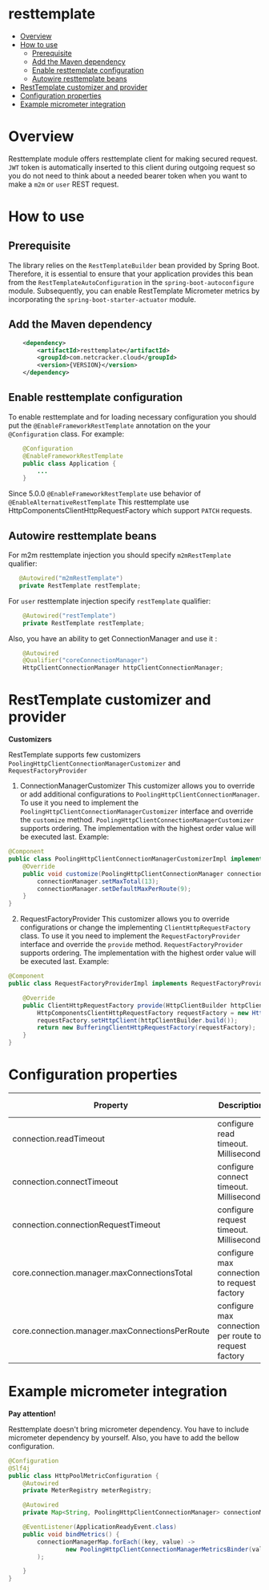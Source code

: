 # resttemplate

* [Overview](#overview)
* [How to use](#how-to-use)
    - [Prerequisite](#prerequisite)
    - [Add the Maven dependency](#add-the-maven-dependency)
    - [Enable resttemplate configuration](#enable-resttemplate-configuration)
    - [Autowire resttemplate beans](#autowire-resttemplate-beans)
* [RestTemplate customizer and provider](#resttemplate-customizer-and-provider)
* [Configuration properties](#configuration-properties)
* [Example micrometer integration](#example-micrometer-integration)

# Overview

Resttemplate module offers resttemplate client for making secured request. 
`JWT` token is automatically inserted to this client during outgoing request so you do not need to think about a needed bearer token
when you want to make a `m2m` or `user` REST request.

# How to use

## Prerequisite

The library relies on the ```RestTemplateBuilder``` bean provided by Spring Boot. 
Therefore, it is essential to ensure that your application provides this bean from the ```RestTemplateAutoConfiguration``` 
in the ```spring-boot-autoconfigure``` module. Subsequently, you can enable RestTemplate Micrometer metrics by incorporating the ```spring-boot-starter-actuator``` module.


## Add the Maven dependency

```xml
    <dependency>
        <artifactId>resttemplate</artifactId>
        <groupId>com.netcracker.cloud</groupId>
        <version>{VERSION}</version>
    </dependency>
```

## Enable resttemplate configuration

To enable resttemplate and for loading necessary configuration 
you should put the `@EnableFrameworkRestTemplate` annotation on the your `@Configuration` class.
For example:
```java
    @Configuration
    @EnableFrameworkRestTemplate
    public class Application {
        ...
    }
```
Since 5.0.0 `@EnableFrameworkRestTemplate` use behavior of `@EnableAlternativeRestTemplate`
This resttemplate use HttpComponentsClientHttpRequestFactory which support `PATCH` requests.

## Autowire resttemplate beans

For m2m resttemplate injection you should specify `m2mRestTemplate` qualifier:

 ```java
    @Autowired("m2mRestTemplate")
    private RestTemplate restTemplate;
```

For `user` resttemplate injection specify `restTemplate` qualifier:

```java
    @Autowired("restTemplate")
    private RestTemplate restTemplate;
```

Also, you have an ability to get ConnectionManager and use it :

```java
    @Autowired
    @Qualifier("coreConnectionManager")
    HttpClientConnectionManager httpClientConnectionManager;
```
# RestTemplate customizer and provider

**Customizers**

RestTemplate supports few customizers `PoolingHttpClientConnectionManagerCustomizer` and `RequestFactoryProvider`

1. ConnectionManagerCustomizer
This customizer allows you to override or add additional configurations to `PoolingHttpClientConnectionManager`.
To use it you need to implement the `PoolingHttpClientConnectionManagerCustomizer` interface and override the `customize` method.
`PoolingHttpClientConnectionManagerCustomizer` supports ordering. The implementation with the highest order value will be executed last.
Example:
```java
@Component
public class PoolingHttpClientConnectionManagerCustomizerImpl implements PoolingHttpClientConnectionManagerCustomizer {
    @Override
    public void customize(PoolingHttpClientConnectionManager connectionManager) {
        connectionManager.setMaxTotal(13);
        connectionManager.setDefaultMaxPerRoute(9);
    }
}
```

2. RequestFactoryProvider
This customizer allows you to override configurations or change the implementing `ClientHttpRequestFactory` class.
To use it you need to implement the `RequestFactoryProvider` interface and override the `provide` method.
`RequestFactoryProvider` supports ordering. The implementation with the highest order value will be executed last.
Example:
```java
@Component
public class RequestFactoryProviderImpl implements RequestFactoryProvider {

    @Override
    public ClientHttpRequestFactory provide(HttpClientBuilder httpClientBuilder) {
        HttpComponentsClientHttpRequestFactory requestFactory = new HttpComponentsClientHttpRequestFactory();
        requestFactory.setHttpClient(httpClientBuilder.build());
        return new BufferingClientHttpRequestFactory(requestFactory);
    }
}
```



# Configuration properties

| Property                                       | Description                                           | Default value | Status |
|------------------------------------------------|-------------------------------------------------------|---------------|--------|
| connection.readTimeout                         | configure read timeout. Milliseconds                  | 60000         |        |
| connection.connectTimeout                      | configure connect timeout. Milliseconds               | 60000         |        |
| connection.connectionRequestTimeout            | configure request timeout. Milliseconds               | 60000         |        |
| core.connection.manager.maxConnectionsTotal    | configure max connection to request factory           | -             |        |
| core.connection.manager.maxConnectionsPerRoute | configure max connection per route to request factory | -             |        |

# Example micrometer integration

**Pay attention!**

Resttemplate doesn't bring micrometer dependency. You have to include micrometer dependency by yourself.
Also, you  have to add the bellow configuration.

```java
@Configuration
@Slf4j
public class HttpPoolMetricConfiguration {
    @Autowired
    private MeterRegistry meterRegistry;

    @Autowired
    private Map<String, PoolingHttpClientConnectionManager> connectionManagerMap;

    @EventListener(ApplicationReadyEvent.class)
    public void bindMetrics() {
        connectionManagerMap.forEach((key, value) ->
                new PoolingHttpClientConnectionManagerMetricsBinder(value, key).bindTo(meterRegistry)
        );

    }
}
```
